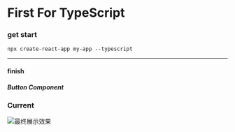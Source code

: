# First For TypeScript

### get start
`npx create-react-app my-app --typescript`

---

#### finish
##### Button Component


### Current
![最终展示效果](https://github.com/NnnLillian/Just-Antd/tree/master/public/readmeImage/currentPage.png)
